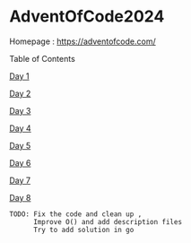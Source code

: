 # AdventOfCode2024

Homepage : https://adventofcode.com/

Table of Contents

[Day 1](/day%201/) 

[Day 2](/day%202/) 

[Day 3](/day%203/)

[Day 4](/day%204/)

[Day 5](/day%205/)

[Day 6](/day%206/)

[Day 7](/day%207/)

[Day 8](/day%208/)
```
TODO: Fix the code and clean up , 
      Improve O() and add description files
	  Try to add solution in go